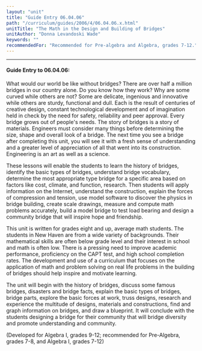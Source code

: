 ```yaml
---
layout: "unit"
title: "Guide Entry 06.04.06"
path: "/curriculum/guides/2006/4/06.04.06.x.html"
unitTitle: "The Math in the Design and Building of Bridges"
unitAuthor: "Donna Levandoski Wade"
keywords: ""
recommendedFor: "Recommended for Pre-algebra and Algebra, grades 7-12."
---
```

<body>
<hr/>
<h4>
Guide Entry to 06.04.06:
</h4>
<p>
What would our world be like without bridges? There are over half a million bridges in our country alone. Do you know how they work? Why are some curved while others are not? Some are delicate, ingenious and innovative while others are sturdy, functional and dull. Each is the result of centuries of creative design, constant technological development and of imagination held in check by the need for safety, reliability and peer approval. Every bridge grows out of people's needs. The story of bridges is a story of materials. Engineers must consider many things before determining the size, shape and overall look of a bridge. The next time you see a bridge after completing this unit, you will see it with a fresh sense of understanding and a greater level of appreciation of all that went into its construction. Engineering is an art as well as a science.
</p>
<p>
These lessons will enable the students to learn the history of bridges, identify the basic types of bridges, understand bridge vocabulary, determine the most appropriate type bridge for a specific area based on factors like cost, climate, and function, research. Then students will apply information on the Internet, understand the construction, explain the forces of compression and tension, use model software to discover the physics in bridge building, create scale drawings, measure and compute math problems accurately, build a model bridge to test load bearing and design a community bridge that will inspire hope and friendship.
</p>
<p>
This unit is written for grades eight and up, average math students. The students in New Haven are from a wide variety of backgrounds. Their mathematical skills are often below grade level and their interest in school and math is often low. There is a pressing need to improve academic performance, proficiency on the CAPT test, and high school completion rates. The development and use of a curriculum that focuses on the application of math and problem solving on real life problems in the building of bridges should help inspire and motivate learning.
</p>
<p>
The unit will begin with the history of bridges, discuss some famous bridges, disasters and bridge facts, explain the basic types of bridges, bridge parts, explore the basic forces at work, truss designs, research and experience the multitude of designs, materials and constructions, find and graph information on bridges, and draw a blueprint. It will conclude with the students designing a bridge for their community that will bridge diversity and promote understanding and community.
</p>
<p>
(Developed for Algebra I, grades 9-12; recommended for Pre-Algebra, grades 7-8, and Algebra I, grades 7-12)
</p>
</body>
